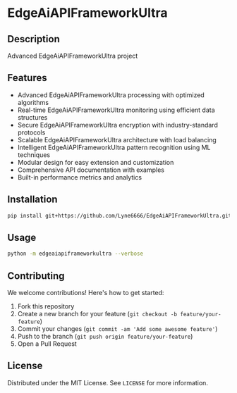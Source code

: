 # EdgeAiAPIFrameworkUltra

## Description

Advanced EdgeAiAPIFrameworkUltra project

## Features

- Advanced EdgeAiAPIFrameworkUltra processing with optimized algorithms
- Real-time EdgeAiAPIFrameworkUltra monitoring using efficient data structures
- Secure EdgeAiAPIFrameworkUltra encryption with industry-standard protocols
- Scalable EdgeAiAPIFrameworkUltra architecture with load balancing
- Intelligent EdgeAiAPIFrameworkUltra pattern recognition using ML techniques
- Modular design for easy extension and customization
- Comprehensive API documentation with examples
- Built-in performance metrics and analytics
## Installation

```bash
pip install git+https://github.com/Lyne6666/EdgeAiAPIFrameworkUltra.git
```

## Usage

```bash
python -m edgeaiapiframeworkultra --verbose
```

## Contributing

We welcome contributions! Here's how to get started:

1. Fork this repository
2. Create a new branch for your feature (`git checkout -b feature/your-feature`)
3. Commit your changes (`git commit -am 'Add some awesome feature'`)
4. Push to the branch (`git push origin feature/your-feature`)
5. Open a Pull Request

## License

Distributed under the MIT License. See `LICENSE` for more information.
